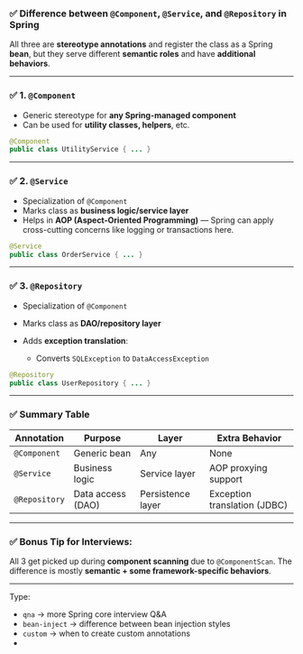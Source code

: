 ### ✅ Difference between `@Component`, `@Service`, and `@Repository` in Spring

All three are **stereotype annotations** and register the class as a Spring **bean**, but they serve different **semantic roles** and have **additional behaviors**.

---

### ✅ 1. `@Component`

* Generic stereotype for **any Spring-managed component**
* Can be used for **utility classes, helpers**, etc.

```java
@Component
public class UtilityService { ... }
```

---

### ✅ 2. `@Service`

* Specialization of `@Component`
* Marks class as **business logic/service layer**
* Helps in **AOP (Aspect-Oriented Programming)** — Spring can apply cross-cutting concerns like logging or transactions here.

```java
@Service
public class OrderService { ... }
```

---

### ✅ 3. `@Repository`

* Specialization of `@Component`
* Marks class as **DAO/repository layer**
* Adds **exception translation**:

  * Converts `SQLException` to `DataAccessException`

```java
@Repository
public class UserRepository { ... }
```

---

### ✅ Summary Table

| Annotation    | Purpose           | Layer             | Extra Behavior               |
| ------------- | ----------------- | ----------------- | ---------------------------- |
| `@Component`  | Generic bean      | Any               | None                         |
| `@Service`    | Business logic    | Service layer     | AOP proxying support         |
| `@Repository` | Data access (DAO) | Persistence layer | Exception translation (JDBC) |

---

### ✅ Bonus Tip for Interviews:

All 3 get picked up during **component scanning** due to `@ComponentScan`. The difference is mostly **semantic + some framework-specific behaviors**.

---

Type:

* `qna` → more Spring core interview Q\&A
* `bean-inject` → difference between bean injection styles
* `custom` → when to create custom annotations
* 
